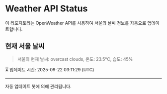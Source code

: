 
# Weather API Status

이 리포지토리는 OpenWeather API를 사용하여 서울의 날씨 정보를 자동으로 업데이트합니다.

## 현재 서울 날씨
> 서울의 현재 날씨: overcast clouds, 온도: 23.5°C, 습도: 45%

⏳ 업데이트 시간: 2025-09-22 03:11:29 (UTC)

---
자동 업데이트 봇에 의해 관리됩니다.
